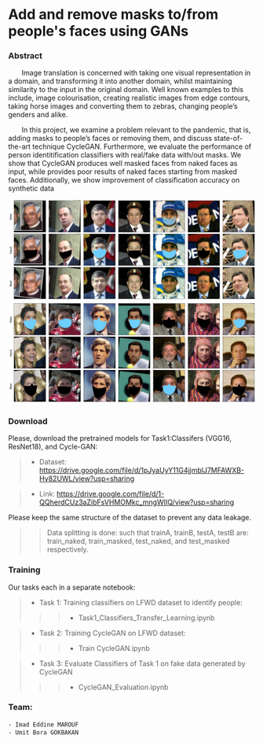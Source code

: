 # Add and remove masks to/from people's faces using GANs


### Abstract
&nbsp;&nbsp;&nbsp;&nbsp;&nbsp;&nbsp; Image translation is concerned with taking one visual
representation in a domain, and transforming it into another domain, whilst maintaining similarity to the input in
the original domain. Well known examples to this include,
image colourisation, creating realistic images from edge
contours, taking horse images and converting them to zebras, changing people’s genders and alike.


&nbsp;&nbsp;&nbsp;&nbsp;&nbsp;&nbsp; In this project, we examine a problem relevant to the pandemic, that is, adding masks to people’s faces or removing them, and discuss state-of-the-art technique CycleGAN.
Furthermore, we evaluate the performance of person identitification classifiers with real/fake data with/out masks.
We show that CycleGAN produces well masked faces from
naked faces as input, while provides poor results of naked
faces starting from masked faces. Additionally, we show
improvement of classification accuracy on synthetic data

![Samples for generating naked pictures from masked faces](Mask2Unmask_pics.png "Samples for generating naked pictures from masked faces") ![Samples for generating masked pictures from naked faces](Unmask2Mask_pics.png "Samples for generating masked pictures from naked faces")

### Download 
Please, download the pretrained models for Task1:Classifers (VGG16, ResNet18), and Cycle-GAN:

>- Dataset: https://drive.google.com/file/d/1pJyaUyY11G4jjmblJ7MFAWXB-Hy82UWL/view?usp=sharing

>- Link: https://drive.google.com/file/d/1-QQherdCUz3aZibFsVHMOMkc_mngWIIQ/view?usp=sharing 

Please keep the same structure of the dataset to prevent any data leakage. 
>> Data splitting is done: such that trainA, trainB, testA, testB are: train_naked, train_masked, test_naked, and test_masked respectively.
### Training

Our tasks each in a separate notebook:

>- Task 1: Training classifiers on LFWD dataset to identify people:
>>>- Task1_Classifiers_Transfer_Learning.ipynb

>- Task 2: Training CycleGAN on LFWD dataset:
>>>- Train CycleGAN.ipynb

>- Task 3: Evaluate Classifiers of Task 1 on fake data generated by CycleGAN
>>>- CycleGAN_Evaluation.ipynb

### Team:
    - Imad Eddine MAROUF
    - Umit Bora GOKBAKAN
